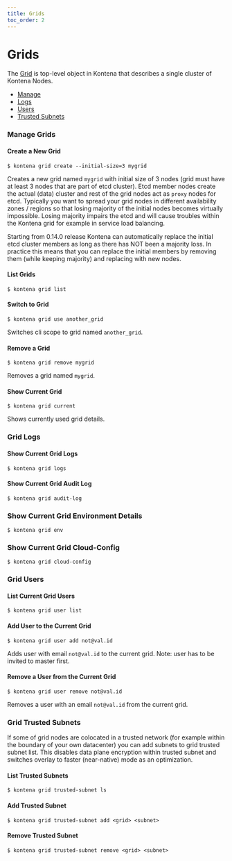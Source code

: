 ```yaml
---
title: Grids
toc_order: 2
---
```


# Grids

The [Grid](../core-concepts/architecture.md#the-grid) is top-level object in Kontena that describes a single cluster of Kontena Nodes.

* [Manage](grids#manage-grids)
* [Logs](grids#grid-logs)
* [Users](grids#grid-users)
* [Trusted Subnets](grids#grid-trusted-subnets)

### Manage Grids

#### Create a New Grid

```
$ kontena grid create --initial-size=3 mygrid
```

Creates a new grid named `mygrid` with initial size of 3 nodes (grid must have at least 3 nodes that are part of etcd cluster). Etcd member nodes create the actual (data) cluster and rest of the grid nodes act as `proxy` nodes for etcd. Typically you want to spread your grid nodes in different availability zones / regions so that losing majority of the initial nodes becomes virtually impossible. Losing majority impairs the etcd and will cause troubles within the Kontena grid for example in service load balancing.

Starting from 0.14.0 release Kontena can automatically replace the initial etcd cluster members as long as there has NOT been a majority loss. In practice this means that you can replace the initial members by removing them (while keeping majority) and replacing with new nodes.

#### List Grids

```
$ kontena grid list
```

#### Switch to Grid

```
$ kontena grid use another_grid
```

Switches cli scope to grid named `another_grid`.

#### Remove a Grid

```
$ kontena grid remove mygrid

```

Removes a grid named `mygrid`.

#### Show Current Grid

```
$ kontena grid current
```

Shows currently used grid details.

### Grid Logs

#### Show Current Grid Logs

```
$ kontena grid logs
```

#### Show Current Grid Audit Log

```
$ kontena grid audit-log
```

### Show Current Grid Environment Details

```
$ kontena grid env
```

### Show Current Grid Cloud-Config

```
$ kontena grid cloud-config
```

### Grid Users

#### List Current Grid Users

```
$ kontena grid user list
```

#### Add User to the Current Grid

```
$ kontena grid user add not@val.id
```

Adds user with email `not@val.id` to the current grid. Note: user has to be invited to master first.

#### Remove a User from the Current Grid

```
$ kontena grid user remove not@val.id
```

Removes a user with an email `not@val.id` from the current grid.

### Grid Trusted Subnets

If some of grid nodes are colocated in a trusted network (for example within the boundary of your own datacenter) you can add subnets to grid trusted subnet list. This disables data plane encryption within trusted subnet and switches overlay to faster (near-native) mode as an optimization.

#### List Trusted Subnets

```
$ kontena grid trusted-subnet ls
```

#### Add Trusted Subnet

```
$ kontena grid trusted-subnet add <grid> <subnet>
```

#### Remove Trusted Subnet

```
$ kontena grid trusted-subnet remove <grid> <subnet>
```
